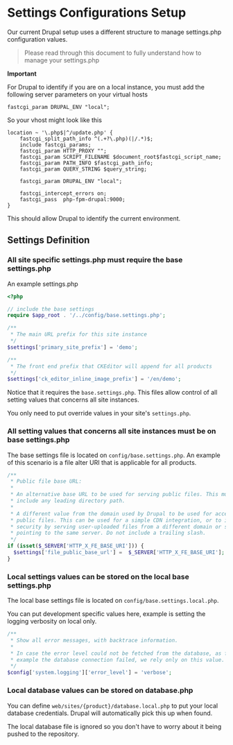 # Settings Configurations Setup

Our current Drupal setup uses a different structure to manage settings.php
configuration values.

> Please read through this document to fully understand how to manage your
> settings.php

**Important**

For Drupal to identify if you are on a local instance, you must add the following
server parameters on your virtual hosts

```nginx
fastcgi_param DRUPAL_ENV "local";
```

So your vhost might look like this

```nginx
location ~ '\.php$|^/update.php' {
    fastcgi_split_path_info ^(.+?\.php)(|/.*)$;
    include fastcgi_params;
    fastcgi_param HTTP_PROXY "";
    fastcgi_param SCRIPT_FILENAME $document_root$fastcgi_script_name;
    fastcgi_param PATH_INFO $fastcgi_path_info;
    fastcgi_param QUERY_STRING $query_string;

    fastcgi_param DRUPAL_ENV "local";

    fastcgi_intercept_errors on;
    fastcgi_pass  php-fpm-drupal:9000;
}
```

This should allow Drupal to identify the current environment.

## Settings Definition

### All site specific settings.php must require the base settings.php

An example settings.php

```php
<?php

// include the base settings
require $app_root . '/../config/base.settings.php';

/**
 * The main URL prefix for this site instance
 */
$settings['primary_site_prefix'] = 'demo';

/**
 * The front end prefix that CKEditor will append for all products
 */
$settings['ck_editor_inline_image_prefix'] = '/en/demo';
```

Notice that it requires the `base.settings.php`. This files allow control
of all setting values that concerns all site instances.

You only need to put override values in your site's `settings.php`.

### All setting values that concerns all site instances must be on base settings.php

The base settings file is located on `config/base.settings.php`.
An example of this scenario is a file alter URI that is applicable for all products.

```php
/**
 * Public file base URL:
 *
 * An alternative base URL to be used for serving public files. This must
 * include any leading directory path.
 *
 * A different value from the domain used by Drupal to be used for accessing
 * public files. This can be used for a simple CDN integration, or to improve
 * security by serving user-uploaded files from a different domain or subdomain
 * pointing to the same server. Do not include a trailing slash.
 */
if (isset($_SERVER['HTTP_X_FE_BASE_URI'])) {
  $settings['file_public_base_url'] =  $_SERVER['HTTP_X_FE_BASE_URI'];
}
```

### Local settings values can be stored on the local base settings.php

The local base settings file is located on `config/base.settings.local.php`.

You can put development specific values here, example is setting the logging
verbosity on local only.

```php
/** 
 * Show all error messages, with backtrace information. 
 * 
 * In case the error level could not be fetched from the database, as for 
 * example the database connection failed, we rely only on this value. 
 */ 
$config['system.logging']['error_level'] = 'verbose';
```

### Local database values can be stored on database.php

You can define `web/sites/{product}/database.local.php` to put your local
database credentials. Drupal will automatically pick this up when found.

The local database file is ignored so you don't have to worry about it being
pushed to the repository.
